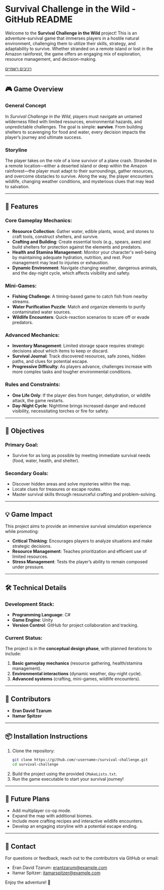 # Survival Challenge in the Wild - GitHub README

Welcome to the **Survival Challenge in the Wild** project! This is an adventure-survival game that immerses players in a hostile natural environment, challenging them to utilize their skills, strategy, and adaptability to survive. Whether stranded on a remote island or lost in the Amazon rainforest, the game offers an engaging mix of exploration, resource management, and decision-making.


[רכיבים רשמיים](https://github.com/gamedev-ariel/the_survival_challenge/wiki)



---

## 🎮 **Game Overview**

### General Concept  
In *Survival Challenge in the Wild*, players must navigate an untamed wilderness filled with limited resources, environmental hazards, and unpredictable challenges. The goal is simple: **survive**. From building shelters to scavenging for food and water, every decision impacts the player’s journey and ultimate success.  

### Storyline  
The player takes on the role of a lone survivor of a plane crash. Stranded in a remote location—either a deserted island or deep within the Amazon rainforest—the player must adapt to their surroundings, gather resources, and overcome obstacles to survive. Along the way, the player encounters wildlife, changing weather conditions, and mysterious clues that may lead to salvation.

---

## 🌟 **Features**

### Core Gameplay Mechanics:
- **Resource Collection**: Gather water, edible plants, wood, and stones to craft tools, construct shelters, and survive.  
- **Crafting and Building**: Create essential tools (e.g., spears, axes) and build shelters for protection against the elements and predators.  
- **Health and Stamina Management**: Monitor your character's well-being by maintaining adequate hydration, nutrition, and rest. Poor management may lead to injuries or exhaustion.  
- **Dynamic Environment**: Navigate changing weather, dangerous animals, and the day-night cycle, which affects visibility and safety.  

### Mini-Games:
- **Fishing Challenge**: A timing-based game to catch fish from nearby streams.  
- **Water Purification Puzzle**: Match and organize elements to purify contaminated water sources.  
- **Wildlife Encounters**: Quick-reaction scenarios to scare off or evade predators.  

### Advanced Mechanics:
- **Inventory Management**: Limited storage space requires strategic decisions about which items to keep or discard.  
- **Survival Journal**: Track discovered resources, safe zones, hidden paths, and clues for potential escape.  
- **Progressive Difficulty**: As players advance, challenges increase with more complex tasks and tougher environmental conditions.  

### Rules and Constraints:
- **One Life Only**: If the player dies from hunger, dehydration, or wildlife attack, the game restarts.  
- **Day-Night Cycle**: Nighttime brings increased danger and reduced visibility, necessitating torches or fire for safety.  

---

## 🎯 **Objectives**

### Primary Goal:
- Survive for as long as possible by meeting immediate survival needs (food, water, health, and shelter).  

### Secondary Goals:
- Discover hidden areas and solve mysteries within the map.  
- Locate clues for treasures or escape routes.  
- Master survival skills through resourceful crafting and problem-solving.

---

## 💡 **Game Impact**

This project aims to provide an immersive survival simulation experience while promoting:  
- **Critical Thinking**: Encourages players to analyze situations and make strategic decisions.  
- **Resource Management**: Teaches prioritization and efficient use of limited resources.  
- **Stress Management**: Tests the player’s ability to remain composed under pressure.  

---

## 🛠️ **Technical Details**

### Development Stack:
- **Programming Language**: C#  
- **Game Engine**: Unity
- **Version Control**: GitHub for project collaboration and tracking.

### Current Status:
The project is in the **conceptual design phase**, with planned iterations to include:  
1. **Basic gameplay mechanics** (resource gathering, health/stamina management).  
2. **Environmental interactions** (dynamic weather, day-night cycle).  
3. **Advanced systems** (crafting, mini-games, wildlife encounters).  

---

## 🤝 **Contributors**

- **Eran David Tzarum**  
- **Itamar Spitzer**  

---

## 📦 **Installation Instructions**

1. Clone the repository:  
   ```bash
   git clone https://github.com/<username>/survival-challenge.git
   cd survival-challenge
   ```
2. Build the project using the provided `CMakeLists.txt`.  
3. Run the game executable to start your survival journey!  

---

## 📝 **Future Plans**
- Add multiplayer co-op mode.  
- Expand the map with additional biomes.  
- Include more crafting recipes and interactive wildlife encounters.  
- Develop an engaging storyline with a potential escape ending.

---

## 📧 **Contact**

For questions or feedback, reach out to the contributors via GitHub or email:  
- Eran David Tzarum: erantzarum@example.com  
- Itamar Spitzer: itamarspitzer@example.com  

Enjoy the adventure! 🚀

